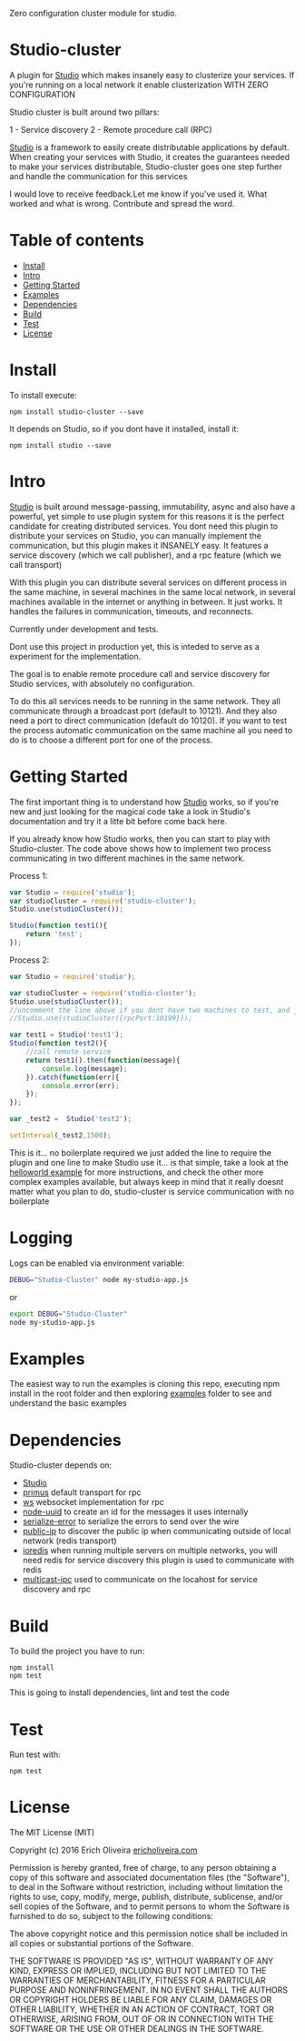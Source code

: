 Zero configuration cluster module for studio.

Studio-cluster
=========

A plugin for [Studio](https://github.com/ericholiveira/studio) which makes insanely easy to clusterize your services.
If you're running on a local network it enable clusterization WITH ZERO CONFIGURATION

Studio cluster is built around two pillars:

1 - Service discovery
2 - Remote procedure call (RPC)

[Studio](https://github.com/ericholiveira/studio) is a framework to easily create distributable applications by default.
When creating your services with Studio, it creates the guarantees needed to make your services distributable, Studio-cluster goes one step further
and handle the communication for this services

I would love to receive feedback.Let me know if you've used it. What worked and what is wrong. Contribute and spread the word.

Table of contents
========

- [Install](#install)
- [Intro](#intro)
- [Getting Started](#getting-started)
- [Examples](#examples)
- [Dependencies](#dependencies)
- [Build](#build)
- [Test](#test)
- [License](#license)

Install
========

To install execute:

    npm install studio-cluster --save

It depends on Studio, so if you dont have it installed, install it:

	npm install studio --save

Intro
========

[Studio](https://github.com/ericholiveira/studio) is built around message-passing, immutability, async and also have a powerful, yet simple to use plugin system
for this reasons it is the perfect candidate for creating distributed services. You dont need this plugin to distribute your services on Studio, you can manually
implement the communication, but this plugin makes it INSANELY easy. It features a service discovery (which we call publisher), and a rpc feature (which we call
transport)

With this plugin you can distribute several services on different process in the same machine, in several machines in the same local network, in several machines
available in the internet or anything in between. It just works. It handles the failures in communication, timeouts, and reconnects.



Currently under development and tests.

Dont use this project in production yet, this is inteded to serve as a experiment for the implementation.

The goal is to enable remote procedure call and service discovery for Studio services, with absolutely no configuration.

To do this all services needs to be running in the same network. They all communicate through a broadcast port (default to 10121). And they also need a port 
to direct communication (default do 10120). If you want to test the process automatic communication on the same machine all you need to do is to choose a different port for one of the process.


Getting Started
========

The first important thing is to understand how [Studio](https://github.com/ericholiveira/studio) works, so if you're new and just looking for the magical code
take a look in Studio's documentation and try it a litte bit before come back here.

If you already know how Studio works, then you can start to play with Studio-cluster. The code above shows how to implement two process communicating in 
two different machines in the same network.

Process 1:

```js
var Studio = require('studio');
var studioCluster = require('studio-cluster');
Studio.use(studioCluster());

Studio(function test1(){
    return 'test';
});

```

Process 2:

```js
var Studio = require('studio');

var studioCluster = require('studio-cluster');
Studio.use(studioCluster());
//uncomment the line above if you dont have two machines to test, and just want to see two process in the same machine communicating
//Studio.use(studioCluster({rpcPort:10199}));

var test1 = Studio('test1');
Studio(function test2(){
    //call remote service
    return test1().then(function(message){
        console.log(message);
    }).catch(function(err){
        console.error(err);
    });
});

var _test2 =  Studio('test2');

setInterval(_test2,1500);
```

This is it... no boilerplate required we just added the line to require the plugin and one line to make Studio use it... is that simple,
take a look at the [helloworld example](https://github.com/ericholiveira/studio-cluster/tree/master/examples/helloworld) for more instructions, and 
check the other more complex examples available, but always keep in mind that it really doesnt matter what you plan to do, studio-cluster
is service communication with no boilerplate

Logging
=======

Logs can be enabled via environment variable:

```bash
DEBUG="Studio-Cluster" node my-studio-app.js
```
or
```bash
export DEBUG="Studio-Cluster"
node my-studio-app.js
```


Examples
========

The easiest way to run the examples is cloning this repo, executing npm install in the root folder and then exploring [examples](https://github.com/ericholiveira/studio-cluster/tree/master/examples/) folder to see and understand the basic examples

Dependencies
========
Studio-cluster depends on:
- [Studio](https://github.com/ericholiveira/studio)
- [primus](https://github.com/primus/primus) default transport for rpc
- [ws](https://github.com/websockets/ws) websocket implementation for rpc
- [node-uuid](https://github.com/broofa/node-uuid) to create an id for the messages it uses internally
- [serialize-error](https://github.com/sindresorhus/serialize-error) to serialize the errors to send over the wire
- [public-ip](https://github.com/sindresorhus/public-ip) to discover the public ip when communicating outside of local network (redis transport)
- [ioredis](https://github.com/luin/ioredis) when running multiple servers on multiple networks, you will need redis for service discovery this 
plugin is used to communicate with redis
- [multicast-ipc](https://github.com/avishnyak/multicast-ipc) used to communicate on the locahost for service discovery and rpc

Build
========

To build the project you have to run:

    npm install
    npm test

This is going to install dependencies, lint and test the code

Test
========

Run test with:

    npm test

License
========

The MIT License (MIT)

Copyright (c) 2016 Erich Oliveira [ericholiveira.com](http://ericholiveira.com)

Permission is hereby granted, free of charge, to any person obtaining a copy
of this software and associated documentation files (the "Software"), to deal
in the Software without restriction, including without limitation the rights
to use, copy, modify, merge, publish, distribute, sublicense, and/or sell
copies of the Software, and to permit persons to whom the Software is
furnished to do so, subject to the following conditions:

The above copyright notice and this permission notice shall be included in
all copies or substantial portions of the Software.

THE SOFTWARE IS PROVIDED "AS IS", WITHOUT WARRANTY OF ANY KIND, EXPRESS OR
IMPLIED, INCLUDING BUT NOT LIMITED TO THE WARRANTIES OF MERCHANTABILITY,
FITNESS FOR A PARTICULAR PURPOSE AND NONINFRINGEMENT. IN NO EVENT SHALL THE
AUTHORS OR COPYRIGHT HOLDERS BE LIABLE FOR ANY CLAIM, DAMAGES OR OTHER
LIABILITY, WHETHER IN AN ACTION OF CONTRACT, TORT OR OTHERWISE, ARISING FROM,
OUT OF OR IN CONNECTION WITH THE SOFTWARE OR THE USE OR OTHER DEALINGS IN
THE SOFTWARE.
